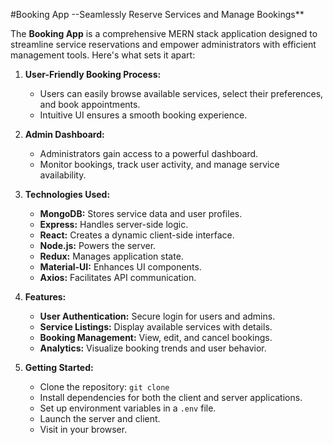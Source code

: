  
#Booking App
--Seamlessly Reserve Services and Manage Bookings**

The **Booking App** is a comprehensive MERN stack application designed to streamline service reservations and empower administrators with efficient management tools. Here's what sets it apart:

1. **User-Friendly Booking Process:**
   - Users can easily browse available services, select their preferences, and book appointments.
   - Intuitive UI ensures a smooth booking experience.

2. **Admin Dashboard:**
   - Administrators gain access to a powerful dashboard.
   - Monitor bookings, track user activity, and manage service availability.

3. **Technologies Used:**
   - **MongoDB:** Stores service data and user profiles.
   - **Express:** Handles server-side logic.
   - **React:** Creates a dynamic client-side interface.
   - **Node.js:** Powers the server.
   - **Redux:** Manages application state.
   - **Material-UI:** Enhances UI components.
   - **Axios:** Facilitates API communication.

4. **Features:**
   - **User Authentication:** Secure login for users and admins.
   - **Service Listings:** Display available services with details.
   - **Booking Management:** View, edit, and cancel bookings.
   - **Analytics:** Visualize booking trends and user behavior.

5. **Getting Started:**
   - Clone the repository: `git clone `
   - Install dependencies for both the client and server applications.
   - Set up environment variables in a `.env` file.
   - Launch the server and client.
   - Visit  in your browser.
 
